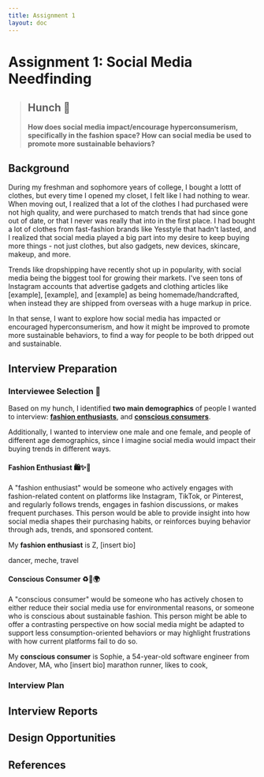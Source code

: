 ```yaml
---
title: Assignment 1
layout: doc
---
```


# Assignment 1: Social Media Needfinding

> ## Hunch 🤔
>
> **How does social media impact/encourage hyperconsumerism, specifically in the fashion space? How can social media be used to promote more sustainable behaviors?**

## Background

During my freshman and sophomore years of college, I bought a lottt of clothes, but every time I opened my closet, I felt like I had nothing to wear. When moving out, I realized that a lot of the clothes I had purchased were not high quality, and were purchased to match trends that had since gone out of date, or that I never was really that into in the first place. I had bought a lot of clothes from fast-fashion brands like Yesstyle that hadn't lasted, and I realized that social media played a big part into my desire to keep buying more things - not just clothes, but also gadgets, new devices, skincare, makeup, and more.

Trends like dropshipping have recently shot up in popularity, with social media being the biggest tool for growing their markets. I've seen tons of Instagram accounts that advertise gadgets and clothing articles like [example], [example], and [example] as being homemade/handcrafted, when instead they are shipped from overseas with a huge markup in price.

In that sense, I want to explore how social media has impacted or encouraged hyperconsumerism, and how it might be improved to promote more sustainable behaviors, to find a way for people to be both dripped out and sustainable.

## Interview Preparation

### Interviewee Selection 👤

Based on my hunch, I identified **two main demographics** of people I wanted to interview: [**fashion enthusiasts**](#fashion-enthusiast-️), and [**conscious consumers**](#conscious-consumer-️).

Additionally, I wanted to interview one male and one female, and people of different age demographics, since I imagine social media would impact their buying trends in different ways.

#### Fashion Enthusiast 🛍️✨🛒

A "fashion enthusiast" would be someone who actively engages with fashion-related content on platforms like Instagram, TikTok, or Pinterest, and regularly follows trends, engages in fashion discussions, or makes frequent purchases. This person would be able to provide insight into how social media shapes their purchasing habits, or reinforces buying behavior through ads, trends, and sponsored content.

My **fashion enthusiast** is Z, [insert bio]

dancer, meche, travel

#### Conscious Consumer ♻️👖🌍

A "conscious consumer" would be someone who has actively chosen to either reduce their social media use for environmental reasons, or someone who is conscious about sustainable fashion. This person might be able to offer a contrasting perspective on how social media might be adapted to support less consumption-oriented behaviors or may highlight frustrations with how current platforms fail to do so.

My **conscious consumer** is Sophie, a 54-year-old software engineer from Andover, MA, who [insert bio]
marathon runner, likes to cook,

### Interview Plan

## Interview Reports

## Design Opportunities

## References

